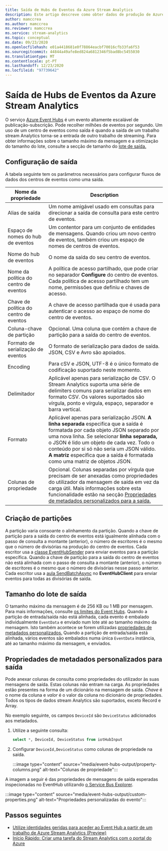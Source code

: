 ```yaml
---
title: Saída de Hubs de Eventos da Azure Stream Analytics
description: Este artigo descreve como obter dados de produção de Azure Stream Analytics para Azure Event Hubs.
author: mamccrea
ms.author: mamccrea
ms.reviewer: mamccrea
ms.service: stream-analytics
ms.topic: conceptual
ms.date: 09/23/2020
ms.openlocfilehash: e01a4418681e0f78864eacbf70016cfb33fa6f53
ms.sourcegitcommit: 44844a49afe8ed824a6812346f5bad8bc5455030
ms.translationtype: MT
ms.contentlocale: pt-PT
ms.lasthandoff: 12/23/2020
ms.locfileid: "97739642"
---
```

# <a name="event-hubs-output-from-azure-stream-analytics"></a>Saída de Hubs de Eventos da Azure Stream Analytics

O serviço [Azure Event Hubs](https://azure.microsoft.com/services/event-hubs/) é um evento altamente escalável de publicação-subscrição. Pode recolher milhões de eventos por segundo. Um uso de um centro de eventos como saída é quando a saída de um trabalho stream Analytics torna-se a entrada de outro trabalho de streaming. Para obter informações sobre o tamanho máximo da mensagem e a otimização do tamanho do lote, consulte a secção de tamanho do [lote de saída.](#output-batch-size)

## <a name="output-configuration"></a>Configuração de saída

A tabela seguinte tem os parâmetros necessários para configurar fluxos de dados dos centros de eventos como uma saída.

| Nome da propriedade | Description |
| --- | --- |
| Alias de saída | Um nome amigável usado em consultas para direcionar a saída de consulta para este centro de eventos. |
| Espaço de nomes do hub de eventos | Um contentor para um conjunto de entidades de mensagens. Quando criou um novo centro de eventos, também criou um espaço de nomes de centros de eventos. |
| Nome do hub de eventos | O nome da saída do seu centro de eventos. |
| Nome da política do centro de eventos | A política de acesso partilhado, que pode criar no separador **Configure** do centro de eventos. Cada política de acesso partilhado tem um nome, permissões que definiu e chaves de acesso. |
| Chave de política do centro de eventos | A chave de acesso partilhada que é usada para autenticar o acesso ao espaço de nome do centro de eventos. |
| Coluna-chave de partição | Opcional. Uma coluna que contém a chave de partição para a saída do centro de eventos. |
| Formato de serialização de eventos | O formato de serialização para dados de saída. JSON, CSV e Avro são apoiados. |
| Encoding | Para cSV e JSON, UTF-8 é o único formato de codificação suportado neste momento. |
| Delimitador | Aplicável apenas para serialização de CSV. O Stream Analytics suporta uma série de delimiters comuns para serializar dados em formato CSV. Os valores suportados são vírgula, ponto e vírgula, espaço, separador e barra vertical. |
| Formato | Aplicável apenas para serialização JSON. **A linha separada** especifica que a saída é formatada por cada objeto JSON separado por uma nova linha. Se selecionar **linha separada,** o JSON é lido um objeto de cada vez. Todo o conteúdo por si só não seria um JSON válido. **A matriz** especifica que a saída é formatada como uma matriz de objetos JSON.  |
| Colunas de propriedade | Opcional. Colunas separadas por vírgula que precisam de ser anexadas como propriedades do utilizador da mensagem de saída em vez da carga útil. Mais informações sobre esta funcionalidade estão na secção [Propriedades de metadados personalizados para a saída.](#custom-metadata-properties-for-output) |

## <a name="partitioning"></a>Criação de partições

A partição varia consoante o alinhamento da partição. Quando a chave de partição para a saída do centro de eventos está igualmente alinhada com o passo de consulta a montante (anterior), o número de escritores é o mesmo que o número de divisórias na produção do centro de eventos. Cada escritor usa a [classe EventHubSender](/dotnet/api/microsoft.servicebus.messaging.eventhubsender?view=azure-dotnet&preserve-view=true) para enviar eventos para a partição específica. Quando a chave de partição para a saída do centro de eventos não está alinhada com o passo de consulta a montante (anterior), o número de escritores é o mesmo que o número de divisórias nesse passo anterior. Cada escritor usa a [aula SendBatchAsync](/dotnet/api/microsoft.servicebus.messaging.eventhubclient.sendasync?view=azure-dotnet&preserve-view=true) no **EventHubClient** para enviar eventos para todas as divisórias de saída. 

## <a name="output-batch-size"></a>Tamanho do lote de saída

O tamanho máximo da mensagem é de 256 KB ou 1 MB por mensagem. Para mais informações, consulte [os limites do Event Hubs](../event-hubs/event-hubs-quotas.md). Quando a partição de entrada/saída não está alinhada, cada evento é embalado individualmente `EventData` e enviado num lote até ao tamanho máximo da mensagem. Isto também acontece se forem utilizadas [propriedades de metadados personalizados.](#custom-metadata-properties-for-output) Quando a partição de entrada/saída está alinhada, vários eventos são embalados numa única `EventData` instância, até ao tamanho máximo da mensagem, e enviados.

## <a name="custom-metadata-properties-for-output"></a>Propriedades de metadados personalizados para saída

Pode anexar colunas de consulta como propriedades do utilizador às suas mensagens de saída. Estas colunas não entram na carga. As propriedades estão presentes na forma de um dicionário na mensagem de saída. *Chave* é o nome da coluna e *valor* é o valor da coluna no dicionário de propriedades. Todos os tipos de dados stream Analytics são suportados, exceto Record e Array.

No exemplo seguinte, os campos `DeviceId` são `DeviceStatus` adicionados aos metadados.

1. Utilize a seguinte consulta:

   ```sql
   select *, DeviceId, DeviceStatus from iotHubInput
   ```

1. Configurar `DeviceId,DeviceStatus` como colunas de propriedade na saída.

   :::image type="content" source="media/event-hubs-output/property-columns.png" alt-text="Colunas de propriedade":::

A imagem a seguir é das propriedades de mensagens de saída esperadas inspecionadas no EventHub utilizando [o Service Bus Explorer](https://github.com/paolosalvatori/ServiceBusExplorer).

:::image type="content" source="media/event-hubs-output/custom-properties.png" alt-text="Propriedades personalizadas do evento":::

## <a name="next-steps"></a>Passos seguintes

* [Utilize identidades geridas para aceder ao Event Hub a partir de um trabalho de Azure Stream Analytics (Preview)](event-hubs-managed-identity.md)
* [Início Rápido: Criar uma tarefa do Stream Analytics com o portal do Azure](stream-analytics-quick-create-portal.md)
